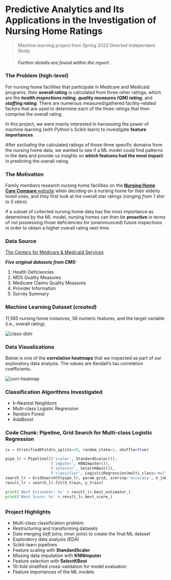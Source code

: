 # Predictive Analytics and Its Applications in the Investigation of Nursing Home Ratings
> Machine learning project from Spring 2022 Directed Independent Study

> #### ***Further details are found within the report.***

### The Problem (high-level)
For nursing home facilities that participate in Medicare and Medicaid programs, their **overall rating** is calculated from three other ratings, which are the ***health inspections rating***, ***quality measures (QM) rating***, and ***staffing rating***. There are numerous measured/gathered facility-related factors that are used to determine each of the three ratings that then comprise the overall rating.

In this project, we were mainly interested in harnessing the power of machine learning (with Python's Scikit-learn) to investigate **feature importances**.

After *excluding* the calculated ratings of those three specific domains from the nursing home data, we wanted to see if a ML model could find patterns in the data and provide us insights on **which features had the most impact** in predicting the overall rating. 


### The Motivation
Family members research nursing home facilities on the [**Nursing Home Care Compare** website](https://www.medicare.gov/care-compare/?providerType=NursingHome&redirect=true) when deciding on a nursing home for their elderly loved ones, and they first look at the overall star ratings (*ranging from 1 star to 5 stars*).

If a subset of collected nursing home data has the most importance as determined by the ML model, nursing homes can then be **proactive** in terms of not possessing those deficiencies for (unannounced) future inspections in order to obtain a higher overall rating next time. 

### Data Source
[The Centers for Medicare & Medicaid Services](https://data.cms.gov/provider-data/search?theme=Nursing%20homes%20including%20rehab%20services)

***Five original datasets from CMS:***
1. Health Deficiencies
2. MDS Quality Measures
3. Medicare Claims Quality Measures
4. Provider Information
5. Survey Summary

### Machine Learning Dataset (*created*)
11,585 nursing home instances, 56 numeric features, and the target variable (i.e., overall rating).

![class-distr](https://user-images.githubusercontent.com/96803412/168186281-db678a17-6677-4060-973a-c17b61110bbc.png)

### Data Visualizations
Below is one of the **correlation heatmaps** that we inspected as part of our exploratory data analysis. The values are Kendall’s tau correlation coefficients.

![corr-heatmap](https://user-images.githubusercontent.com/96803412/168186230-6ca81cc7-e4c6-4620-977e-1c53de8d0c95.png)


### Classification Algorithms Investigated
- k-Nearest Neighbors
- Multi-class Logistic Regression
- Random Forest
- AdaBoost

### Code Chunk: Pipeline, Grid Search for Multi-class Logistic Regression
```python
cv = StratifiedKFold(n_splits=10, random_state=1, shuffle=True)

pipe_lr = Pipeline([('scaler', StandardScaler()),
                    ('imputer', KNNImputer()),
                    ('selector', SelectKBest()),
                    ('classifier', LogisticRegression(multi_class='multinomial', solver='lbfgs'))])
search_lr = GridSearchCV(pipe_lr, param_grid, scoring='accuracy', n_jobs=-1, cv=cv)
result_lr = search_lr.fit(X_train, y_train)

print('Best Estimator: %s' % result_lr.best_estimator_)
print('Best Score: %s' % result_lr.best_score_)
```

##
### Project Highlights
- Multi-class classification problem
- Restructuring and transforming datasets
- Data merging (*left joins, inner joins*) to create the final ML dataset
- Exploratory data analysis (EDA)
- Scikit-learn pipelines
- Feature scaling with **StandardScaler**
- Missing data imputation with **KNNImputer**
- Feature selection with **SelectKBest**
- 10-fold stratified cross-validation for model evaluation
- Feature importances of the ML models
